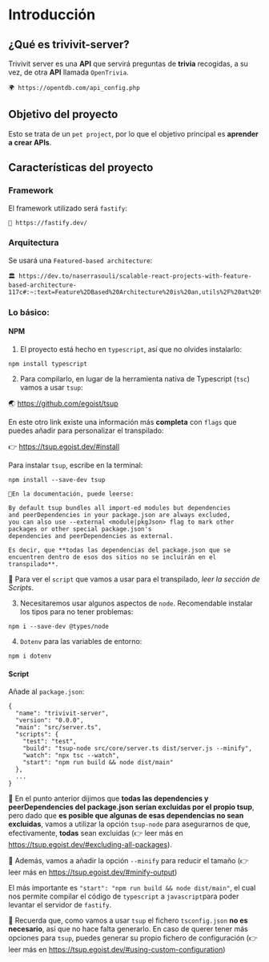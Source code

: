 # Introducción

## ¿Qué es trivivit-server?

Trivivit server es una **API** que servirá preguntas de **trivia** recogidas, a su vez, de otra **API** llamada `OpenTrivia`.

```
🌍 https://opentdb.com/api_config.php
```
## Objetivo del proyecto

Esto se trata de un ``pet project``, por lo que el objetivo principal es **aprender a crear APIs**.

## Características del proyecto

### Framework

El framework utilizado será ``fastify``:

```
🚧 https://fastify.dev/
```

### Arquitectura

Se usará una ``Featured-based architecture``:

```
🏛️ https://dev.to/naserrasouli/scalable-react-projects-with-feature-based-architecture-117c#:~:text=Feature%2DBased%20Architecture%20is%20an,utils%2F%20at%20the%20top%20level.
```

### Lo básico:

#### NPM

1. El proyecto está hecho en `typescript`, así que no olvides instalarlo:

```shell
npm install typescript
```

2. Para compilarlo, en lugar de la herramienta nativa de Typescript (``tsc``) vamos a usar ``tsup``:

🌏 https://github.com/egoist/tsup

En este otro link existe una información más **completa** con ``flags`` que puedes añadir para personalizar el transpilado:

👉 https://tsup.egoist.dev/#install

Para instalar ``tsup``, escribe en la terminal:

```
npm install --save-dev tsup
```

````
🚨En la documentación, puede leerse:

By default tsup bundles all import-ed modules but dependencies 
and peerDependencies in your package.json are always excluded, 
you can also use --external <module|pkgJson> flag to mark other packages or other special package.json's 
dependencies and peerDependencies as external.

Es decir, que **todas las dependencias del package.json que se encuentren dentro de esos dos sitios no se incluirán en el transpilado**.
````

🔗 Para ver el ``script`` que vamos a usar para el transpilado, _leer la sección de Scripts_.



3. Necesitaremos usar algunos aspectos de ``node``. Recomendable instalar los tipos para no tener problemas:

```shell
npm i --save-dev @types/node
```

4. ``Dotenv`` para las variables de entorno:

```shell
npm i dotenv
```

#### Script

Añade al ``package.json``:

```
{
  "name": "trivivit-server",
  "version": "0.0.0",
  "main": "src/server.ts",
  "scripts": {
    "test": "test",
    "build": "tsup-node src/core/server.ts dist/server.js --minify",
    "watch": "npx tsc --watch",
    "start": "npm run build && node dist/main"
  },
  ...
}

```

🚨 En el punto anterior dijimos que **todas las dependencies y peerDependencies del package.json serían excluidas por el propio tsup**, pero dado que **es posible que algunas
de esas dependencias no sean excluidas**, vamos a utilizar la opción ``tsup-node`` para asegurarnos de que, efectivamente, **todas** sean excluidas (👉 leer más en https://tsup.egoist.dev/#excluding-all-packages).

🚨 Además, vamos a añadir la opción ``--minify`` para reducir el tamaño (👉 leer más en https://tsup.egoist.dev/#minify-output)

El más importante es ``"start": "npm run build && node dist/main"``, el cual nos permite compilar el
código de ``typescript`` a ``javascript``para poder levantar el servidor de ``fastify``.

🔔 Recuerda que, como vamos a usar ``tsup`` el fichero ``tsconfig.json`` **no es necesario**, así que no hace falta generarlo. En caso de querer tener más opciones para ``tsup``, puedes generar
su propio fichero de configuración (👉 leer más en https://tsup.egoist.dev/#using-custom-configuration)
